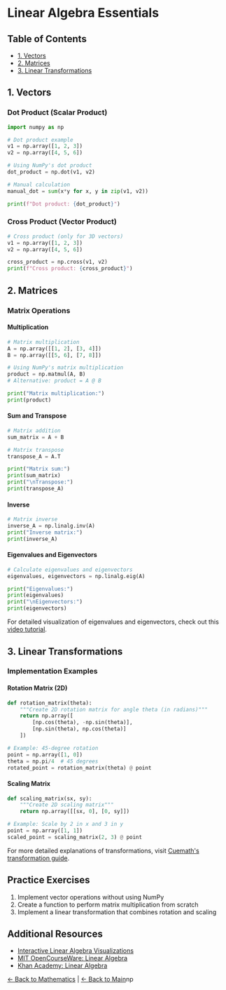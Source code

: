 # Linear Algebra Essentials

## Table of Contents
- [1. Vectors](#1-vectors)
- [2. Matrices](#2-matrices)
- [3. Linear Transformations](#3-linear-transformations)

## 1. Vectors
### Dot Product (Scalar Product)
```python
import numpy as np

# Dot product example
v1 = np.array([1, 2, 3])
v2 = np.array([4, 5, 6])

# Using NumPy's dot product
dot_product = np.dot(v1, v2)

# Manual calculation
manual_dot = sum(x*y for x, y in zip(v1, v2))

print(f"Dot product: {dot_product}")
```

### Cross Product (Vector Product)
```python
# Cross product (only for 3D vectors)
v1 = np.array([1, 2, 3])
v2 = np.array([4, 5, 6])

cross_product = np.cross(v1, v2)
print(f"Cross product: {cross_product}")
```

## 2. Matrices

### Matrix Operations

#### Multiplication
```python
# Matrix multiplication
A = np.array([[1, 2], [3, 4]])
B = np.array([[5, 6], [7, 8]])

# Using NumPy's matrix multiplication
product = np.matmul(A, B)
# Alternative: product = A @ B

print("Matrix multiplication:")
print(product)
```

#### Sum and Transpose
```python
# Matrix addition
sum_matrix = A + B

# Matrix transpose
transpose_A = A.T

print("Matrix sum:")
print(sum_matrix)
print("\nTranspose:")
print(transpose_A)
```

#### Inverse
```python
# Matrix inverse
inverse_A = np.linalg.inv(A)
print("Inverse matrix:")
print(inverse_A)
```

#### Eigenvalues and Eigenvectors
```python
# Calculate eigenvalues and eigenvectors
eigenvalues, eigenvectors = np.linalg.eig(A)

print("Eigenvalues:")
print(eigenvalues)
print("\nEigenvectors:")
print(eigenvectors)
```

For detailed visualization of eigenvalues and eigenvectors, check out this [video tutorial](https://youtu.be/PFDu9oVAE-g).

## 3. Linear Transformations

### Implementation Examples

#### Rotation Matrix (2D)
```python
def rotation_matrix(theta):
    """Create 2D rotation matrix for angle theta (in radians)"""
    return np.array([
        [np.cos(theta), -np.sin(theta)],
        [np.sin(theta), np.cos(theta)]
    ])

# Example: 45-degree rotation
point = np.array([1, 0])
theta = np.pi/4  # 45 degrees
rotated_point = rotation_matrix(theta) @ point
```

#### Scaling Matrix
```python
def scaling_matrix(sx, sy):
    """Create 2D scaling matrix"""
    return np.array([[sx, 0], [0, sy]])

# Example: Scale by 2 in x and 3 in y
point = np.array([1, 1])
scaled_point = scaling_matrix(2, 3) @ point
```

For more detailed explanations of transformations, visit [Cuemath's transformation guide](https://www.cuemath.com/geometry/transformations/).


## Practice Exercises
1. Implement vector operations without using NumPy
2. Create a function to perform matrix multiplication from scratch
3. Implement a linear transformation that combines rotation and scaling

## Additional Resources
- [Interactive Linear Algebra Visualizations](https://github.com/3b1b/manim)
- [MIT OpenCourseWare: Linear Algebra](https://ocw.mit.edu/courses/mathematics/18-06-linear-algebra-spring-2010/)
- [Khan Academy: Linear Algebra](https://www.khanacademy.org/math/linear-algebra)

[← Back to Mathematics](../README.md) | [← Back to Main](../../README.md)np